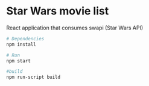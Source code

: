 # Star Wars movie list

React application that consumes swapi (Star Wars API)

```sh
# Dependencies
npm install
```

```sh
# Run
npm start
```

```sh
#build
npm run-script build
```
